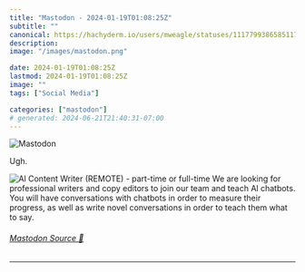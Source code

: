 ```yaml
---
title: "Mastodon - 2024-01-19T01:08:25Z"
subtitle: ""
canonical: https://hachyderm.io/users/mweagle/statuses/111779938658511706
description:
image: "/images/mastodon.png"

date: 2024-01-19T01:08:25Z
lastmod: 2024-01-19T01:08:25Z
image: ""
tags: ["Social Media"]

categories: ["mastodon"]
# generated: 2024-06-21T21:40:31-07:00
---
```

![Mastodon](/images/mastodon.png)

<p>Ugh.</p>

![Al Content Writer (REMOTE) - part-time or full-time
We are looking for professional writers and copy editors to join our
team and teach Al chatbots. You will have conversations with
chatbots in order to measure their progress, as well as write novel
conversations in order to teach them what to say.](55840ce130cecba1.jpeg)

###### [Mastodon Source 🐘](https://hachyderm.io/@mweagle/111779938658511706)

___
